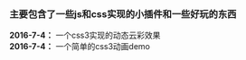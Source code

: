 ### **主要包含了一些js和css实现的小插件和一些好玩的东西** ###


**2016-7-4：**  一个css3实现的动态云彩效果<br>
**2016-7-4：**  一个简单的css3动画demo
